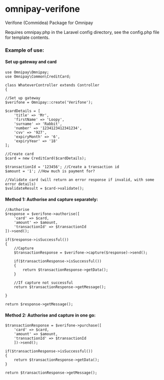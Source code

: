 # omnipay-verifone
Verifone (Commidea) Package for Omnipay

Requires omnipay.php in the Laravel config directory, see the config.php file for template contents.

### Example of use:

#### Set up gateway and card
```
use Omnipay\Omnipay;
use Omnipay\Common\CreditCard;

class WhateverController extends Controller
{

//Set up gateway
$verifone = Omnipay::create('Verifone');

$cardDetails = [
	'title' => 'Mr',
	'firstName' => 'Loopy',
	'surname' => 'Rabbit',
	'number' => '1234123412341234',
	'cvv' => '927',
	'expiryMonth' => '6',
	'expiryYear' => '18'
];

//Create card
$card = new CreditCard($cardDetails);

$transactionId = '123456'; //Create a transaction id
$amount = '1'; //How much is payment for?

//Validate card (will return an error response if invalid, with some error details)
$validateResult = $card->validate();
```

#### Method 1: Authorise and capture separately:

```
//Authorise
$response = $verifone->authorise([
	'card' => $card,
	'amount' => $amount,
	'transactionId' => $transactionId
])->send();

if($response->isSuccessful())
{
	//Capture
	$transactionResponse = $verifone->capture($response)->send();

	if($transactionResponse->isSuccessful())
	{
		return $transactionResponse->getData();
	}

    //If capture not successful
	return $transactionResponse->getMessage();

}

return $response->getMessage();
```

#### Method 2: Authorise and capture in one go:

```
$transactionResponse = $verifone->purchase([
    'card' => $card,
    'amount' => $amount,
    'transactionId' => $transactionId
    ])->send();

if($transactionResponse->isSuccessful())
{
	return $transactionResponse->getData();
}

return $transactionResponse->getMessage();
```
